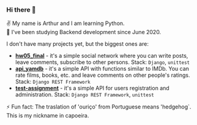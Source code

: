 ### Hi there 👋

:v: My name is Arthur and I am learning Python.  
:book: I've been studying Backend development since June 2020.

I don't have many projects yet, but the biggest ones are:
- **[hw05_final](https://github.com/ouriso/hw05_final)** - it's a simple social network where you can write posts, leave comments, subscribe to other persons. Stack: `Django`, `unittest`  
- **[api_yamdb](https://github.com/ouriso/api_yamdb)** - it's a simple API with functions similar to IMDb. You can rate films, books, etc. and leave comments on other people's ratings. Stack: `Django REST Framework`  
- **[test-assignment](https://github.com/ouriso/test-assignment)** - it's a simple API for users registration and administration. Stack: `Django REST Framework`, `unittest`  

⚡ Fun fact: The traslation of 'ouriço' from Portuguese means 'hedgehog`. This is my nickname in capoeira.
